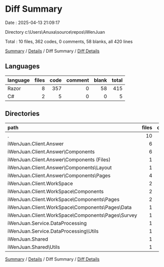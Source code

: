 # Diff Summary

Date : 2025-04-13 21:09:17

Directory c:\\Users\\Anuxa\\source\\repos\\iWenJuan

Total : 10 files,  362 codes, 0 comments, 58 blanks, all 420 lines

[Summary](results.md) / [Details](details.md) / Diff Summary / [Diff Details](diff-details.md)

## Languages
| language | files | code | comment | blank | total |
| :--- | ---: | ---: | ---: | ---: | ---: |
| Razor | 8 | 357 | 0 | 58 | 415 |
| C# | 2 | 5 | 0 | 0 | 5 |

## Directories
| path | files | code | comment | blank | total |
| :--- | ---: | ---: | ---: | ---: | ---: |
| . | 10 | 362 | 0 | 58 | 420 |
| iWenJuan.Client.Answer | 6 | 346 | 0 | 60 | 406 |
| iWenJuan.Client.Answer\\Components | 6 | 346 | 0 | 60 | 406 |
| iWenJuan.Client.Answer\\Components (Files) | 1 | 1 | 0 | 0 | 1 |
| iWenJuan.Client.Answer\\Components\\Layout | 1 | -6 | 0 | -1 | -7 |
| iWenJuan.Client.Answer\\Components\\Pages | 4 | 351 | 0 | 61 | 412 |
| iWenJuan.Client.WorkSpace | 2 | 11 | 0 | -2 | 9 |
| iWenJuan.Client.WorkSpace\\Components | 2 | 11 | 0 | -2 | 9 |
| iWenJuan.Client.WorkSpace\\Components\\Pages | 2 | 11 | 0 | -2 | 9 |
| iWenJuan.Client.WorkSpace\\Components\\Pages\\Data | 1 | 10 | 0 | -1 | 9 |
| iWenJuan.Client.WorkSpace\\Components\\Pages\\Survey | 1 | 1 | 0 | -1 | 0 |
| iWenJuan.Service.DataProcessing | 1 | -15 | 0 | -2 | -17 |
| iWenJuan.Service.DataProcessing\\Utils | 1 | -15 | 0 | -2 | -17 |
| iWenJuan.Shared | 1 | 20 | 0 | 2 | 22 |
| iWenJuan.Shared\\Utils | 1 | 20 | 0 | 2 | 22 |

[Summary](results.md) / [Details](details.md) / Diff Summary / [Diff Details](diff-details.md)